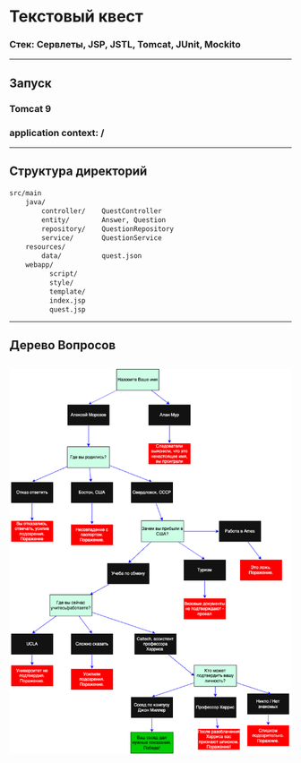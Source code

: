 # Текстовый квест


### Стек: Сервлеты, JSP, JSTL, Tomcat, JUnit, Mockito 

-------------------

## Запуск
### Tomcat 9
### application context: /

-------------------

Структура директорий
-------------------

```
src/main
    java/              
        controller/    QuestController
        entity/        Answer, Question
        repository/    QuestionRepository
        service/       QuestionService
    resources/         
        data/          quest.json 
    webapp/
          script/
          style/
          template/
          index.jsp
          quest.jsp
```
-------------------
## Дерево Вопросов

## ![Quest.png](Quest.png)